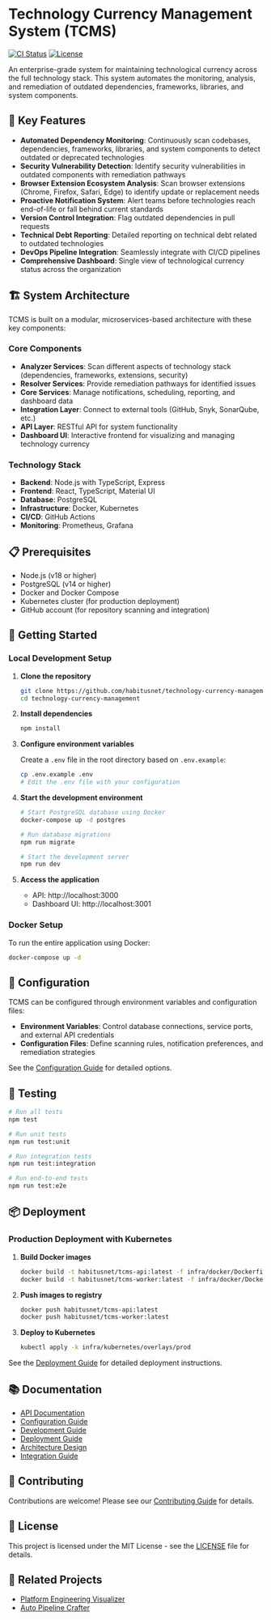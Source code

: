 # Technology Currency Management System (TCMS)

[![CI Status](https://github.com/habitusnet/technology-currency-management/workflows/CI/badge.svg)](https://github.com/habitusnet/technology-currency-management/actions)
[![License](https://img.shields.io/github/license/habitusnet/technology-currency-management)](LICENSE)

An enterprise-grade system for maintaining technological currency across the full technology stack. This system automates the monitoring, analysis, and remediation of outdated dependencies, frameworks, libraries, and system components.

## 🌟 Key Features

- **Automated Dependency Monitoring**: Continuously scan codebases, dependencies, frameworks, libraries, and system components to detect outdated or deprecated technologies
- **Security Vulnerability Detection**: Identify security vulnerabilities in outdated components with remediation pathways
- **Browser Extension Ecosystem Analysis**: Scan browser extensions (Chrome, Firefox, Safari, Edge) to identify update or replacement needs
- **Proactive Notification System**: Alert teams before technologies reach end-of-life or fall behind current standards
- **Version Control Integration**: Flag outdated dependencies in pull requests
- **Technical Debt Reporting**: Detailed reporting on technical debt related to outdated technologies
- **DevOps Pipeline Integration**: Seamlessly integrate with CI/CD pipelines
- **Comprehensive Dashboard**: Single view of technological currency status across the organization

## 🏗️ System Architecture

TCMS is built on a modular, microservices-based architecture with these key components:

### Core Components

- **Analyzer Services**: Scan different aspects of technology stack (dependencies, frameworks, extensions, security)
- **Resolver Services**: Provide remediation pathways for identified issues
- **Core Services**: Manage notifications, scheduling, reporting, and dashboard data
- **Integration Layer**: Connect to external tools (GitHub, Snyk, SonarQube, etc.)
- **API Layer**: RESTful API for system functionality
- **Dashboard UI**: Interactive frontend for visualizing and managing technology currency

### Technology Stack

- **Backend**: Node.js with TypeScript, Express
- **Frontend**: React, TypeScript, Material UI
- **Database**: PostgreSQL
- **Infrastructure**: Docker, Kubernetes
- **CI/CD**: GitHub Actions
- **Monitoring**: Prometheus, Grafana

## 📋 Prerequisites

- Node.js (v18 or higher)
- PostgreSQL (v14 or higher)
- Docker and Docker Compose
- Kubernetes cluster (for production deployment)
- GitHub account (for repository scanning and integration)

## 🚀 Getting Started

### Local Development Setup

1. **Clone the repository**

   ```bash
   git clone https://github.com/habitusnet/technology-currency-management.git
   cd technology-currency-management
   ```

2. **Install dependencies**

   ```bash
   npm install
   ```

3. **Configure environment variables**

   Create a `.env` file in the root directory based on `.env.example`:

   ```bash
   cp .env.example .env
   # Edit the .env file with your configuration
   ```

4. **Start the development environment**

   ```bash
   # Start PostgreSQL database using Docker
   docker-compose up -d postgres
   
   # Run database migrations
   npm run migrate
   
   # Start the development server
   npm run dev
   ```

5. **Access the application**

   - API: http://localhost:3000
   - Dashboard UI: http://localhost:3001

### Docker Setup

To run the entire application using Docker:

```bash
docker-compose up -d
```

## 🔧 Configuration

TCMS can be configured through environment variables and configuration files:

- **Environment Variables**: Control database connections, service ports, and external API credentials
- **Configuration Files**: Define scanning rules, notification preferences, and remediation strategies

See the [Configuration Guide](docs/configuration.md) for detailed options.

## 🧪 Testing

```bash
# Run all tests
npm test

# Run unit tests
npm run test:unit

# Run integration tests
npm run test:integration

# Run end-to-end tests
npm run test:e2e
```

## 📦 Deployment

### Production Deployment with Kubernetes

1. **Build Docker images**

   ```bash
   docker build -t habitusnet/tcms-api:latest -f infra/docker/Dockerfile .
   docker build -t habitusnet/tcms-worker:latest -f infra/docker/Dockerfile.worker .
   ```

2. **Push images to registry**

   ```bash
   docker push habitusnet/tcms-api:latest
   docker push habitusnet/tcms-worker:latest
   ```

3. **Deploy to Kubernetes**

   ```bash
   kubectl apply -k infra/kubernetes/overlays/prod
   ```

See the [Deployment Guide](docs/deployment.md) for detailed deployment instructions.

## 📚 Documentation

- [API Documentation](docs/api/README.md)
- [Configuration Guide](docs/configuration.md)
- [Development Guide](docs/development/README.md)
- [Deployment Guide](docs/deployment.md)
- [Architecture Design](docs/architecture/README.md)
- [Integration Guide](docs/integrations/README.md)

## 🤝 Contributing

Contributions are welcome! Please see our [Contributing Guide](CONTRIBUTING.md) for details.

## 📄 License

This project is licensed under the MIT License - see the [LICENSE](LICENSE) file for details.

## 🔗 Related Projects

- [Platform Engineering Visualizer](https://github.com/habitusnet/platform-engineering-visualizer)
- [Auto Pipeline Crafter](https://github.com/habitusnet/auto-pipeline-crafter)
